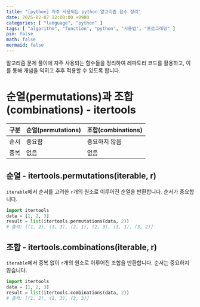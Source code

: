 ```yaml
---
title: "[python] 자주 사용되는 python 알고리즘 함수 정리"
date: 2025-02-07 12:00:00 +0900
categories: [ "language", "python" ]
tags: [ "algorithm", "function", "python", "사용법", "프로그래밍" ]
pin: false
math: false
mermaid: false
---
```


알고리즘 문제 풀이에 자주 사용되는 함수들을 정리하여 레파토리 코드를 활용하고, 이를 통해 개념을 익히고 추후 적용할 수 있도록 합니다.

# 순열(permutations)과 조합(combinations) - itertools

| 구분 | 순열(permutations) | 조합(combinations) |
|----|------------------|------------------|
| 순서 | 중요함              | 중요하지 않음          |
| 중복 | 없음               | 없음               |

## 순열 - itertools.permutations(iterable, r)

`iterable`에서 순서를 고려한 `r`개의 원소로 이루어진 순열을 반환합니다. 순서가 중요합니다.

```python
import itertools
data = [1, 2, 3]
result = list(itertools.permutations(data, 2))  
# 출력: [(1, 2), (1, 3), (2, 1), (2, 3), (3, 1), (3, 2)]
```

## 조합 - itertools.combinations(iterable, r)

`iterable`에서 중복 없이 `r`개의 원소로 이루어진 조합을 반환합니다. 순서는 중요하지 않습니다.

```python
import itertools
data = [1, 2, 3]
result = list(itertools.combinations(data, 2))  
# 출력: [(1, 2), (1, 3), (2, 3)]
```
